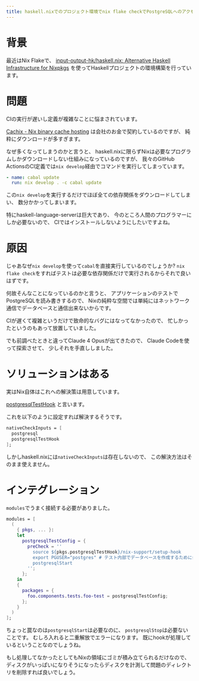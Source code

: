 ```yaml
---
title: haskell.nixでのプロジェクト環境でnix flake checkでPostgreSQLへのアクセスを含むテストを実行する方法
---
```


# 背景

最近はNix Flakeで、
[input-output-hk/haskell.nix: Alternative Haskell Infrastructure for Nixpkgs](https://github.com/input-output-hk/haskell.nix)
を使ってHaskellプロジェクトの環境構築を行っています。

# 問題

CIの実行が遅いし定義が複雑なことに悩まされています。

[Cachix - Nix binary cache hosting](https://www.cachix.org/)
は会社のお金で契約しているのですが、
純粋にダウンロードが多すぎます。

なぜ多くなってしまうのかと言うと、
haskell.nixに限らずNixは必要なプログラムしかダウンロードしない仕組みになっているのですが、
我々のGitHub ActionsのCI定義では`nix develop`経由でコマンドを実行してしまっています。

```yaml
- name: cabal update
  run: nix develop . -c cabal update
```

この`nix develop`を実行するだけでほぼ全ての依存関係をダウンロードしてしまい、
数分かかってしまいます。

特にhaskell-language-serverは巨大であり、
今のところ人間のプログラマーにしか必要ないので、
CIではインストールしないようにしたいですよね。

# 原因

じゃあなぜ`nix develop`を使って`cabal`を直接実行しているのでしょうか?
`nix flake check`をすればテストは必要な依存関係だけで実行されるからそれで良いはずです。

何故そんなことになっているのかと言うと、
アプリケーションのテストでPostgreSQLを読み書きするので、
Nixの純粋な空間では単純にはネットワーク通信でデータベースと通信出来ないからです。

CIが遅くて複雑というだけで致命的なバグにはなってなかったので、
忙しかったというのもあって放置していました。

でも前調べたときと違ってClaude 4 Opusが出てきたので、
Claude Codeを使って探索させて、
少しそれを手直ししました。

# ソリューションはある

実はNix自体はこれへの解決策は用意しています。

[postgresqlTestHook](https://nixos.org/manual/nixpkgs/stable/#sec-postgresqlTestHook)
と言います。

これを以下のように設定すれば解決するそうです。

```nix
nativeCheckInputs = [
  postgresql
  postgresqlTestHook
];
```

しかしhaskell.nixには`nativeCheckInputs`は存在しないので、
この解決方法はそのまま使えません。

# インテグレーション

`modules`でうまく接続する必要がありました。

```nix
modules = [
  (
    { pkgs, ... }:
    let
      postgresqlTestConfig = {
        preCheck = ''
          source ${pkgs.postgresqlTestHook}/nix-support/setup-hook
          export PGUSER="postgres" # テスト内部でデータベースを作成するためにsuper userを指定。
          postgresqlStart
        '';
      };
    in
    {
      packages = {
        foo.components.tests.foo-test = postgresqlTestConfig;
      };
    }
  )
];
```

ちょっと罠なのは`postgresqlStart`は必要なのに、
`postgresqlStop`は必要ないことです。
むしろ入れると二重解放でエラーになります。
既にhookが処理しているということなのでしょうね。

もし処理してなかったとしてもNixの領域にゴミが積み立てられるだけなので、
ディスクがいっぱいになりそうになったらディスクを計測して問題のディレクトリを削除すれば良いでしょう。
